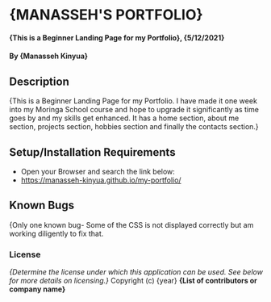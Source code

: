 # {MANASSEH'S PORTFOLIO}
#### {This is a Beginner Landing Page for my Portfolio}, {5/12/2021}
#### By **{Manasseh Kinyua}**
## Description
{This is a Beginner Landing Page for my Portfolio. I have made it one week into my Moringa School course and hope to upgrade it significantly as time goes by and my skills get enhanced. It has a home section, about me section, projects section, hobbies section and finally the contacts section.}
## Setup/Installation Requirements
* Open your Browser and search the link below:
* https://manasseh-kinyua.github.io/my-portfolio/
## Known Bugs
{Only one known bug- Some of the CSS is not displayed correctly but am working diligently to fix that.

### License
*{Determine the license under which this application can be used.  See below for more details on licensing.}*
Copyright (c) {year} **{List of contributors or company name}**
